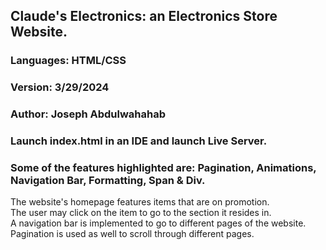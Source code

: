 ## Claude's Electronics: an Electronics Store Website.  
### Languages: HTML/CSS  
### Version: 3/29/2024  
### Author: Joseph Abdulwahahab  


### Launch index.html in an IDE and launch Live Server.  
### Some of the features highlighted are: Pagination, Animations, Navigation Bar, Formatting, Span & Div.
The website's homepage features items that are on promotion.  
The user may click on the item to go to the section it resides in.  
A navigation bar is implemented to go to different pages of the website.  
Pagination is used as well to scroll through different pages. 

